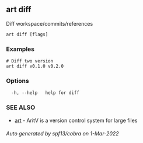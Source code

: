 ## art diff

Diff workspace/commits/references

```
art diff [flags]
```

### Examples

```
# Diff two version
art diff v0.1.0 v0.2.0
```

### Options

```
  -h, --help   help for diff
```

### SEE ALSO

* [art](art.md)	 - AritV is a version control system for large files

###### Auto generated by spf13/cobra on 1-Mar-2022
